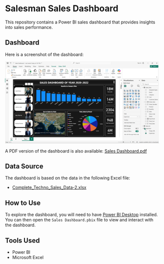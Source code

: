 # Salesman Sales Dashboard

This repository contains a Power BI sales dashboard that provides insights into sales performance.

## Dashboard

Here is a screenshot of the dashboard:

![Sales Dashboard](Screenshot%202025-08-06%20202940.png)

A PDF version of the dashboard is also available: [Sales Dashboard.pdf](Sales%20Dashboard.pdf)

## Data Source

The dashboard is based on the data in the following Excel file:

*   [Complete_Techno_Sales_Data-2.xlsx](Complete_Techno_Sales_Data-2.xlsx)

## How to Use

To explore the dashboard, you will need to have [Power BI Desktop](https://powerbi.microsoft.com/en-us/desktop/) installed. You can then open the `Sales Dashboard.pbix` file to view and interact with the dashboard.

## Tools Used

*   Power BI
*   Microsoft Excel
